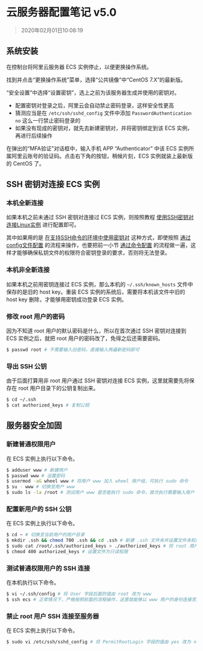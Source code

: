 # 云服务器配置笔记 v5.0

> 2020年02月01日10:08:19

## 系统安装

在控制台将阿里云服务器 ECS 实例停止，以便更换操作系统。

找到并点击“更换操作系统”菜单，选择“公共镜像”中“CentOS 7.X”的最新版。

“安全设置”中选择“设置密钥”，选上之前为该服务器生成并使用的密钥对。

- 配置密钥对登录之后，阿里云会自动禁止密码登录，这样安全性更高
- 猜测应当是在 `/etc/ssh/sshd_config` 文件中添加 `PasswordAuthentication no` 这么一行禁止密码登录的
- 如果没有现成的密钥对，就先去新建密钥对，并将密钥绑定到该 ECS 实例，再进行后续操作

在弹出的“MFA验证”对话框中，输入手机 APP “Authenticator” 中该 ECS 实例所属阿里云账号的验证码。点击右下角的按钮，稍候片刻，ECS 实例就装上最新版的 CentOS 了。

## SSH 密钥对连接 ECS 实例

### 本机全新连接

如果本机之前未通过 SSH 密钥对连接过 ECS 实例，则按照教程 [使用SSH密钥对连接Linux实例](https://help.aliyun.com/document_detail/51798.html) 进行配置即可。

其中如果用的是 [在支持SSH命令的环境中使用密钥对](https://help.aliyun.com/document_detail/51798.html#title-7je-5ba-sm2) 这种方式，即使按照 [通过config文件配置](https://help.aliyun.com/document_detail/51798.html#title-ii4-zmw-zxi) 的流程来操作，也要把前一小节 [通过命令配置](https://help.aliyun.com/document_detail/51798.html#title-7je-5ba-sm2) 的流程做一遍，这样才能够确保私钥文件的权限符合密钥登录的要求，否则将无法登录。

### 本机非全新连接

如果本机之前用密钥连接过 ECS 实例，那么本机的 `~/.ssh/known_hosts` 文件中保存的是旧的 host key。重装 ECS 实例的系统后，需要将本机该文件中旧的 host key 删除，才能够用密钥成功登录 ECS 实例。

### 修改 root 用户的密码

因为不知道 root 用户的默认密码是什么，所以在首次通过 SSH 密钥对连接到 ECS 实例之后，就把 root 用户的密码改了，免得之后还需要密码。

```bash
$ passwd root # 不需要输入旧密码，直接输入两遍新密码即可
```

### 导出 SSH 公钥

由于后面打算用非 root 用户通过 SSH 密钥对连接 ECS 实例，这里就需要先将保存在 root 用户目录下的公钥复制出来。

```bash
$ cd ~/.ssh
$ cat authorized_keys # 复制公钥
```

## 服务器安全加固

### 新建普通权限用户

在 ECS 实例上执行以下命令。

```bash
$ adduser www # 新建用户
$ passwd www # 设置密码
$ usermod -aG wheel www # 将用户 www 加入 wheel 用户组，可执行 sudo 命令
$ su - www # 切换至用户 www
$ sudo ls -la /root # 测试用户 www 是否能执行 sudo 命令，首次执行需要输入用户 www 的密码
```

### 配置新用户的 SSH 公钥

在 ECS 实例上执行以下命令。

```bash
$ cd ~ # 切换至当前用户的用户目录
$ mkdir .ssh && chmod 700 .ssh && cd .ssh # 新建 .ssh 文件夹并设置文件夹权限
$ sudo cat /root/.ssh/authorized_keys > ./authorized_keys # 将 root 用户的公钥复制过来
$ chmod 400 authorized_keys # 设置文件为只读权限
```

### 测试普通权限用户的 SSH 连接

在本机执行以下命令。

```bash
$ vi ~/.ssh/config # 将 User 字段后面的值由 root 改为 www
$ ssh ecs # 正常情况下，严格按照前面的流程操作，这里就能够以 www 用户的身份连接至服务器
```

### 禁止 root 用户 SSH 连接至服务器

在 ECS 实例上执行以下命令。

```bash
$ sudo vi /etc/ssh/sshd_config # 将 PermitRootLogin 字段的值由 yes 改为 no
```
